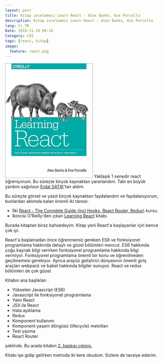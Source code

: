 ```yaml
---
layout: post
title: Kitap incelemesi Learn React - Alex Banks, Eve Porcello
description: Kitap incelemesi Learn React - Alex Banks, Eve Porcello
lang: tr_TR
Date: 2019-11-20 08:10
Category: CSS
tags: [react, kitap]
image:
  feature: react.png
---
```


<span class="kitap-resmi">![Learning React / Alex Banks, Eve Porcello](/images/learn_react_kitap.jpg)</span> Yaklaşık 1 senedir react öğreniyorum. Bu süreçte birçok kaynaktan yararlandım. Tabi en büyük yardımı sağolsun [Erdal SATIK](https://twitter.com/erdalsatik)'tan aldım. 

Bu süreçte görsel ve yazılı birçok kaynaktan faydalandım ve faydalanıyorum, bunlardan aklımda kalan önemli iki tanesi: 

 - İlki [React - The Complete Guide (incl Hooks, React Router, Redux)](https://www.udemy.com/share/101WbyAEoZclpWTXQ=/) kursu. 
 - İkincisi O’Reilly'den çıkan [Learning React](http://shop.oreilly.com/product/0636920049579.do) kitabı.

Burada kitaptan biraz bahsedeyim. Kitap yeni React'a başlayanlar için bence çok iyi. 

React'a başlamadan önce öğrenmemiz gereken ES6 ve fonksiyonel programlama hakkında detaylı ve güzel bölümleri mevcut. ES6 hakkında çoğu kaynak bilgi verirken fonksiyonel programlama hakkında bilgi vermiyor. Fonksiyonel programlama önemli bir konu ve öğrenilmeden geçilmemesi gerekiyor. Ayrıca arayüz geliştirici dünyasının önemli giriş araçları webpack ve babel hakkında bilgiler sunuyor. React ve redux bölümleri de çok güzel.

Kitabın ana başlıkları

 - Yükselen Javascript (ES6)
 - Javascript ile fonksiyonel programlama
 - Yalın React
 - JSX ile React
 - Hata ayıklama
 - Redux
 - Komponent kullanımı
 - Komponent yaşam döngüsü (lifecycle) metotları
 - Test yazma
 - React Router

şeklinde. Bu arada kitabın [2. baskısı çıkmış.](http://shop.oreilly.com/product/0636920252894.do)

Kitabı işe gidip gelirken metroda iki kere okudum. Sizlere de tavsiye ederim. 